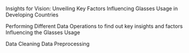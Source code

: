Insights for Vision: Unveiling Key Factors Influencing Glasses Usage in Developing Countries

Performing Different Data Operations to find out key insights and factors Influencing the Glasses Usage

Data Cleaning 
Data Preprocessing
